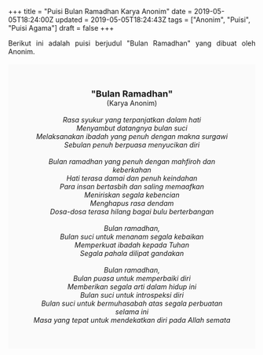 +++
title = "Puisi Bulan Ramadhan Karya Anonim"
date = 2019-05-05T18:24:00Z
updated = 2019-05-05T18:24:43Z
tags = ["Anonim", "Puisi", "Puisi Agama"]
draft = false
+++

<div dir="ltr" style="text-align: left;" trbidi="on"><div dir="ltr" style="text-align: left;" trbidi="on"><div style="text-align: justify;">Berikut ini adalah puisi berjudul "Bulan Ramadhan" yang dibuat oleh Anonim.</div><br /><div style="background: #FAFAFA; font-size: 14px; height: auto; margin: 0 auto; padding: 50px; text-align: center; width: auto;"><span style="font-size: 18px;"><b>"Bulan Ramadhan"</b></span><br />(Karya Anonim)<br /><br /><i>Rasa syukur yang terpanjatkan dalam hati<br />Menyambut datangnya bulan suci<br />Melaksanakan ibadah yang penuh dengan makna surgawi<br />Sebulan penuh berpuasa menyucikan diri<br /><br />Bulan ramadhan yang penuh dengan mahfiroh dan keberkahan<br />Hati terasa damai dan penuh keindahan<br />Para insan bertasbih dan saling memaafkan<br />Meniriskan segala kebencian<br />Menghapus rasa dendam<br />Dosa-dosa terasa hilang bagai bulu berterbangan<br /><br />Bulan ramadhan,<br />Bulan suci untuk menanam segala kebaikan<br />Memperkuat ibadah kepada Tuhan<br />Segala pahala dilipat gandakan<br /><br />Bulan ramadhan,<br />Bulan puasa untuk memperbaiki diri<br />Memberikan segala arti dalam hidup ini<br />Bulan suci untuk introspeksi diri<br />Bulan suci untuk bermuhasabah atas segala perbuatan selama ini<br />Masa yang tepat untuk mendekatkan diri pada Allah semata</i> </div></div></div>
